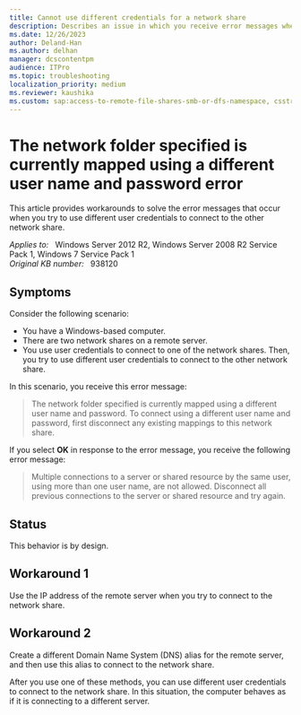 ```yaml
---
title: Cannot use different credentials for a network share
description: Describes an issue in which you receive error messages when you try to use user credentials to connect to a network share from a Windows-based computer. Workarounds are provided.
ms.date: 12/26/2023
author: Deland-Han
ms.author: delhan
manager: dcscontentpm
audience: ITPro
ms.topic: troubleshooting
localization_priority: medium
ms.reviewer: kaushika
ms.custom: sap:access-to-remote-file-shares-smb-or-dfs-namespace, csstroubleshoot
---
```

# The network folder specified is currently mapped using a different user name and password error

This article provides workarounds to solve the error messages that occur when you try to use different user credentials to connect to the other network share.

_Applies to:_ &nbsp; Windows Server 2012 R2, Windows Server 2008 R2 Service Pack 1, Windows 7 Service Pack 1  
_Original KB number:_ &nbsp; 938120

## Symptoms

Consider the following scenario:

- You have a Windows-based computer.
- There are two network shares on a remote server.
- You use user credentials to connect to one of the network shares. Then, you try to use different user credentials to connect to the other network share.

In this scenario, you receive this error message:

> The network folder specified is currently mapped using a different user name and password. To connect using a different user name and password, first disconnect any existing mappings to this network share.

If you select **OK** in response to the error message, you receive the following error message:

> Multiple connections to a server or shared resource by the same user, using more than one user name, are not allowed. Disconnect all previous connections to the server or shared resource and try again.

## Status

This behavior is by design.

## Workaround 1

Use the IP address of the remote server when you try to connect to the network share.

## Workaround 2

Create a different Domain Name System (DNS) alias for the remote server, and then use this alias to connect to the network share.

After you use one of these methods, you can use different user credentials to connect to the network share. In this situation, the computer behaves as if it is connecting to a different server.
